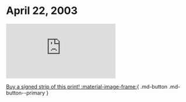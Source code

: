 # April 22, 2003

![](https://www.achewood.com/comic.php?date=04222003)

[Buy a signed strip of this print! :material-image-frame:](https://achewood-holiday-pop-up.myshopify.com/products/strip#04222003){ .md-button .md-button--primary }
